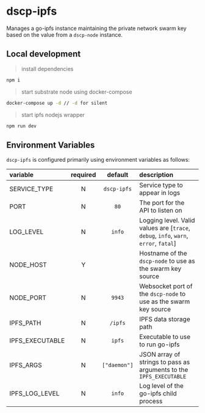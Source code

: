 # dscp-ipfs

Manages a go-ipfs instance maintaining the private network swarm key based on the value from a `dscp-node` instance.

## Local development
> install dependencies
```sh
npm i
```
> start substrate node using docker-compose
```sh
docker-compose up -d // -d for silent
```
> start ipfs nodejs wrapper
```sh
npm run dev
```

## Environment Variables

`dscp-ipfs` is configured primarily using environment variables as follows:

| variable                      | required |   default    | description                                                                          |
| :---------------------------- | :------: | :----------: | :----------------------------------------------------------------------------------- |
| SERVICE_TYPE                  |    N     | `dscp-ipfs`  | Service type to appear in logs                                                       |
| PORT                          |    N     |     `80`     | The port for the API to listen on                                                    |
| LOG_LEVEL                     |    N     |    `info`    | Logging level. Valid values are [`trace`, `debug`, `info`, `warn`, `error`, `fatal`] |
| NODE_HOST                     |    Y     |              | Hostname of the `dscp-node` to use as the swarm key source                           |
| NODE_PORT                     |    N     |    `9943`    | Websocket port of the `dscp-node` to use as the swarm key source                     |
| IPFS_PATH                     |    N     |   `/ipfs`    | IPFS data storage path                                                               |
| IPFS_EXECUTABLE               |    N     |    `ipfs`    | Executable to use to run go-ipfs                                                     |
| IPFS_ARGS                     |    N     | `["daemon"]` | JSON array of strings to pass as arguments to the `IPFS_EXECUTABLE`                  |
| IPFS_LOG_LEVEL                |    N     |    `info`    | Log level of the go-ipfs child process                                               |
